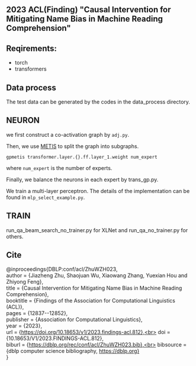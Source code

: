 ## 2023 ACL(Finding) "Causal Intervention for Mitigating Name Bias in Machine Reading Comprehension"

## Reqirements:

* torch
* transformers


## Data process

The test data can be generated by the codes in the data_process directory.


## NEURON

we first construct a co-activation graph by `adj.py`.

Then, we use [METIS](http://glaros.dtc.umn.edu/gkhome/metis/metis/download) to split the graph into subgraphs.
```
gpmetis transformer.layer.{}.ff.layer_1.weight num_expert
```
where `num_expert` is the number of experts.

Finally, we balance the neurons in each expert by trans_gp.py.

We train a multi-layer perceptron. The details of the implementation can be found in `mlp_select_example.py`.

## TRAIN 

run_qa_beam_search_no_trainer.py for XLNet and run_qa_no_trainer.py for others.


## Cite

@inproceedings{DBLP:conf/acl/ZhuWZH023,<br>
  author       = {Jiazheng Zhu, Shaojuan Wu, Xiaowang Zhang, Yuexian Hou and Zhiyong Feng},<br>
  title        = {Causal Intervention for Mitigating Name Bias in Machine Reading Comprehension},<br>
  booktitle    = {Findings of the Association for Computational Linguistics (ACL)},<br>
  pages        = {12837--12852},<br>
  publisher    = {Association for Computational Linguistics},<br>
  year         = {2023},<br>
  url          = {https://doi.org/10.18653/v1/2023.findings-acl.812},<br>
  doi          = {10.18653/V1/2023.FINDINGS-ACL.812},<br>
  biburl       = {https://dblp.org/rec/conf/acl/ZhuWZH023.bib},<br>
  bibsource    = {dblp computer science bibliography, https://dblp.org}<br>
}



